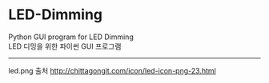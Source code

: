 # LED-Dimming
Python GUI program for LED Dimming  
LED 디밍을 위한 파이썬 GUI 프로그램  

------------------
led.png 출처 http://chittagongit.com/icon/led-icon-png-23.html
